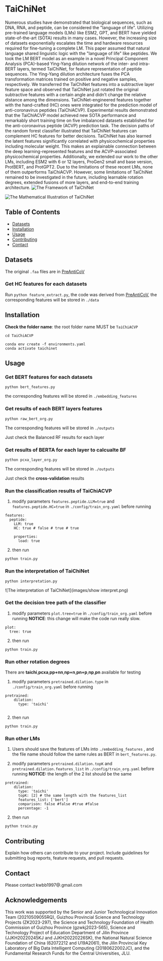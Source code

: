 # TaiChiNet

Numerous studies have demonstrated that biological sequences, such as DNA, RNA, and peptide, can be considered the "language of life". Utilizing pre-trained language models (LMs) like ESM2, GPT, and BERT have yielded state-of-the-art (SOTA) results in many cases. However, the increasing size of datasets exponentially escalates the time and hardware resources required for fine-tuning a complete LM. This paper assumed that natural language shared linguistic logic with the "language of life" like peptides. We took the LM BERT model as an example in a novel Principal Component Analysis (PCA)-based Ying-Yang dilution network of the inter- and intra-BERT layers, termed TaiChiNet, for feature representation of peptide sequences. The Ying-Yang dilution architecture fuses the PCA transformation matrices trained on positive and negative samples, respectively. We transferred the TaiChiNet features into a subtractive layer feature space and observed that TaiChiNet just rotated the original subtractive features with a certain angle and didn’t change the relative distance among the dimensions. TaiChiNet-engineered features together with the hand-crafted (HC) ones were integrated for the prediction model of anti-coronavirus peptides (TaiChiACVP). Experimental results demonstrated that the TaiChiACVP model achieved new SOTA performance and remarkably short training time on five imbalanced datasets established for the anti-coronavirus peptide (ACVP) prediction task. The decision paths of the random forest classifier illustrated that TaiChiNet features can complement HC features for better decisions. TaiChiNet has also learned the latent features significantly correlated with physicochemical properties including molecular weight. This makes an explainable connection between the deep learning-represented features and the ACVP-associated physicochemical properties. Additionally, we extended our work to the other LMs, including ESM2 with 6 or 12 layers, ProGen2 small and base version, ProtBERT, and ProtGPT2. Due to the limitations of these recent LMs, none of them outperforms TaiChiACVP. However, some limitations of TaiChiNet remained to be investigated in the future, including learnable rotation degrees, extended fusions of more layers, and end-to-end training architecture. 
![The Framework of TaiChiNet](images/taichinet.png)


![The Mathematical Illustration of TaiChiNet](images/mathematical.png)



## Table of Contents

- [Datasets](#datasets)
- [Installation](#installation)
- [Usage](#usage)
- [Contributing](#contributing)
- [Contact](#contact)

## Datasets

The original `.faa` files are in [PreAntiCoV](https://github.com/poncey/PreAntiCoV/tree/master/data)

### Get HC features for each datasets

Run `python feature_extract.py`, the code was derived from [PreAntiCoV](https://github.com/poncey/PreAntiCoV/tree/master/data), the corresponding features will be stored in `./data`

## Installation

**Check the folder name**: the root folder name MUST be `TaiChiACVP`
```
cd TaiChiACVP
```
```
conda env create -f environments.yaml
conda activate taichinet
```
## Usage

### Get BERT features for each datasets

`python bert_features.py`

the corresponding features will be stored in `./embedding_features`
### Get results of each BERT layers features

```
python raw_bert_org.py
```
The corresponding features will be stored in `./outputs`


Just check the Balanced RF results for each layer


### Get results of BERTA for each layer to calcualte BF

```
python pcxa_layer_org.py
```
The corresponding features will be stored in `./outputs`


Just check the **cross-validation** results 

### Run the classification results of TaiChiACVP

1. modify parameters `features.peptide.LLM=true` and `features.peptide.HC=true` in `./config/train_org.yaml` before running
```
features:
  peptide:
    LLM: true
    HC: true # false # true # true
    
    properties:
      load: true
```
2. then run
```
python train.py
```
### Run the interpretation of TaiChiNet
```
python interpretation.py
```
![The interpretation of TaiChiNet](images/show interpret.png)
### Get the decision tree path of the classifier
1. modify parameters `plot.tree=true`  in `./config/train_org.yaml` before running
**NOTICE**:  this change will make the code run really slow.
```
plot:
  tree: true 
```
2. then run
```
python train.py
```
### Run other rotation degrees

There are **taichi**,**pcxa**,**pp+nn**,**np+n**,**pn+p**,**np**,**pn** available for testing

1. modify parameters `pretrained.dilation.type`  in `./config/train_org.yaml` before running
```
pretrained:
    dilation: 
      type: 'taichi' 
      
```
2. then run
```
python train.py
```

### Run other LMs

1. Users should save the features of LMs into `./embedding_features` , and the file name should follow the same rules as BERT in `bert_features.py`.

1. modify parameters `pretrained.dilation.topK` and `pretrained.dilation.features_list` in `./config/train_org.yaml` before running
**NOTICE:** the length of the 2 list should be the same
```
pretrained:
    dilation: 
      type: 'taichi'
      topK: [2] # the same length with the features_list 
      features_list: ['bert']
      comparison: false #false #true #false
      percentage: -1
```
2. then run
```
python train.py
```

## Contributing

Explain how others can contribute to your project. Include guidelines for submitting bug reports, feature requests, and pull requests.

## Contact

Please contact kwbb1997@.gmail.com

## Acknowledgements

This work was supported by the Senior and Junior Technological Innovation Team (20210509055RQ), Guizhou Provincial Science and Technology Projects (ZK2023-297), the Science and Technology Foundation of Health Commission of Guizhou Province (gzwkj2023-565), Science and Technology Project of Education Department of Jilin Province (JJKH20220245KJ and JJKH20220226SK), the National Natural Science Foundation of China (62072212 and U19A2061), the Jilin Provincial Key Laboratory of Big Data Intelligent Computing (20180622002JC), and the Fundamental Research Funds for the Central Universities, JLU.

